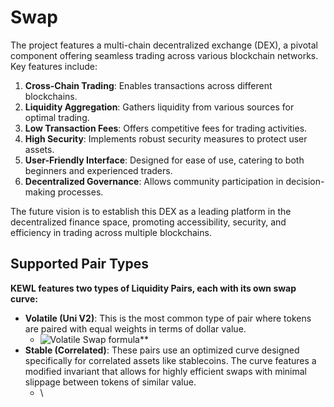 # Swap

The project features a multi-chain decentralized exchange (DEX), a pivotal component offering seamless trading across various blockchain networks. Key features include:

1. **Cross-Chain Trading**: Enables transactions across different blockchains.
2. **Liquidity Aggregation**: Gathers liquidity from various sources for optimal trading.
3. **Low Transaction Fees**: Offers competitive fees for trading activities.
4. **High Security**: Implements robust security measures to protect user assets.
5. **User-Friendly Interface**: Designed for ease of use, catering to both beginners and experienced traders.
6. **Decentralized Governance**: Allows community participation in decision-making processes.

The future vision is to establish this DEX as a leading platform in the decentralized finance space, promoting accessibility, security, and efficiency in trading across multiple blockchains.

## Supported Pair Types

**KEWL features two types of Liquidity Pairs, each with its own swap curve:**

* **Volatile (Uni V2)**: This is the most common type of pair where tokens are paired with equal weights in terms of dollar value.
  * ![Volatile Swap formula\*\*](https://latex.codecogs.com/svg.image?%5Clarge%20%5Ccolor%7BWhite%7Dx*y=k)
* **Stable (Correlated)**: These pairs use an optimized curve designed specifically for correlated assets like stablecoins. The curve features a modified invariant that allows for highly efficient swaps with minimal slippage between tokens of similar value.
  * \
